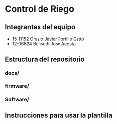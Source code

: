 # Control de Riego 

## Integrantes del equipo
* 15-11152 Orazio Javier Portillo Gatto
*  12-06824  Bensedi Jose Acosta

## Estructura del repositorio
### docs/
### firmware/

### Software/


## Instrucciones para usar la plantilla

